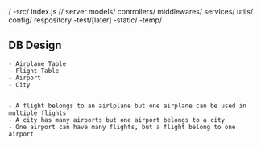 /
  -src/
      index.js // server
      models/
      controllers/
      middlewares/
      services/
      utils/
      config/
      respository
   -test/[later]
   -static/
   -temp/

   ## DB Design
    - Airplane Table
    - Flight Table
    - Airport
    - City
    

    - A flight belongs to an airlplane but one airplane can be used in multiple flights
    - A city has many airports but one airport belongs to a city
    - One airport can have many flights, but a flight belong to one airport
    

